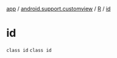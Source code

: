 [app](../../../index.md) / [android.support.customview](../../index.md) / [R](../index.md) / [id](./index.md)

# id

`class id`
`class id`